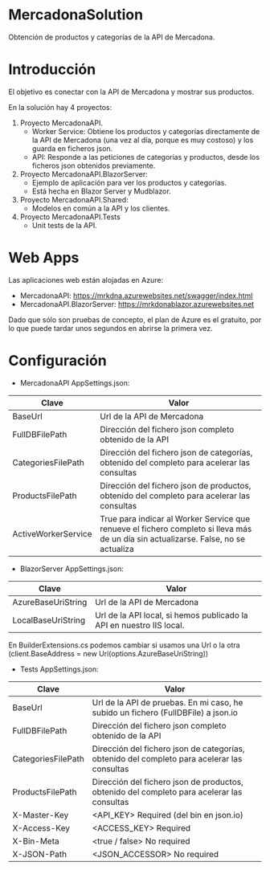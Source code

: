 # MercadonaSolution
Obtención de productos y categorías de la API de Mercadona.

# Introducción 
El objetivo es conectar con la API de Mercadona y mostrar sus productos.

En la solución hay 4 proyectos:
1. Proyecto MercadonaAPI. 
    * Worker Service: Obtiene los productos y categorías directamente de la API de Mercadona (una vez al día, porque es muy costoso) y los guarda en ficheros json.
    * API: Responde a las peticiones de categorías y productos, desde los ficheros json obtenidos previamente.
2. Proyecto MercadonaAPI.BlazorServer:
    * Ejemplo de aplicación para ver los productos y categorías. 
    * Está hecha en Blazor Server y Mudblazor.
3. Proyecto MercadonaAPI.Shared:
    * Modelos en común a la API y los clientes.
4. Proyecto MercadonaAPI.Tests
    * Unit tests de la API.

# Web Apps
Las aplicaciones web están alojadas en Azure:
* MercadonaAPI: https://mrkdna.azurewebsites.net/swagger/index.html
* MercadonaAPI.BlazorServer: https://mrkdonablazor.azurewebsites.net

Dado que sólo son pruebas de concepto, el plan de Azure es el gratuito, por lo que puede tardar unos segundos en abrirse la primera vez.

# Configuración
* MercadonaAPI AppSettings.json:

Clave | Valor
------------ | -------------
BaseUrl | Url de la API de Mercadona 
FullDBFilePath | Dirección del fichero json completo obtenido de la API
CategoriesFilePath | Dirección del fichero json de categorías, obtenido del completo para acelerar las consultas
ProductsFilePath | Dirección del fichero json de productos, obtenido del completo para acelerar las consultas
ActiveWorkerService | True para indicar al Worker Service que renueve el fichero completo si lleva más de un día sin actualizarse. False, no se actualiza


* BlazorServer AppSettings.json:

Clave | Valor
------------ | -------------
AzureBaseUriString | Url de la API de Mercadona 
LocalBaseUriString | Url de la API local, si hemos publicado la API en nuestro IIS local.

En BuilderExtensions.cs podemos cambiar si usamos una Url o la otra (client.BaseAddress = new Uri(options.AzureBaseUriString))


* Tests AppSettings.json:

Clave | Valor
------------ | -------------
BaseUrl | Url de la API de pruebas. En mi caso, he subido un fichero (FullDBFile) a json.io 
FullDBFilePath | Dirección del fichero json completo obtenido de la API
CategoriesFilePath | Dirección del fichero json de categorías, obtenido del completo para acelerar las consultas
ProductsFilePath | Dirección del fichero json de productos, obtenido del completo para acelerar las consultas
X-Master-Key | <API_KEY> Required (del bin en json.io)
X-Access-Key | <ACCESS_KEY> Required
X-Bin-Meta | <true / false> No required
X-JSON-Path | <JSON_ACCESSOR> No required
